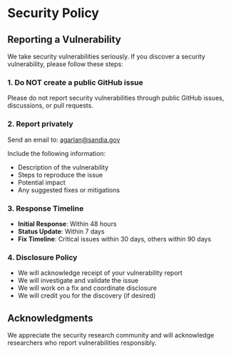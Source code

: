 # Security Policy


## Reporting a Vulnerability

We take security vulnerabilities seriously. If you discover a security vulnerability, please follow these steps:

### 1. Do NOT create a public GitHub issue

Please do not report security vulnerabilities through public GitHub issues, discussions, or pull requests.

### 2. Report privately

Send an email to: agarlan@sandia.gov

Include the following information:
- Description of the vulnerability
- Steps to reproduce the issue
- Potential impact
- Any suggested fixes or mitigations

### 3. Response Timeline

- **Initial Response**: Within 48 hours
- **Status Update**: Within 7 days
- **Fix Timeline**: Critical issues within 30 days, others within 90 days

### 4. Disclosure Policy

- We will acknowledge receipt of your vulnerability report
- We will investigate and validate the issue
- We will work on a fix and coordinate disclosure
- We will credit you for the discovery (if desired)


## Acknowledgments

We appreciate the security research community and will acknowledge researchers who report vulnerabilities responsibly.


